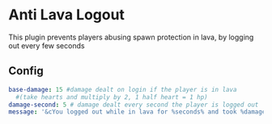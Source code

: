 # Anti Lava Logout
This plugin prevents players abusing spawn protection in lava, by logging out every few seconds
## Config
```yaml
base-damage: 15 #damage dealt on login if the player is in lava
  #(take hearts and multiply by 2, 1 half heart = 1 hp)
damage-second: 5 # damage dealt every second the player is logged out
message: '&cYou logged out while in lava for %seconds% and took %damage% damage!'
```
